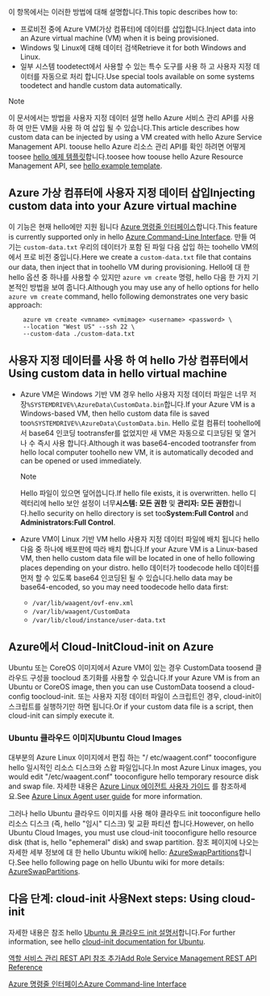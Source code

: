 


<span data-ttu-id="ddaa2-101">이 항목에서는 이러한 방법에 대해 설명합니다.</span><span class="sxs-lookup"><span data-stu-id="ddaa2-101">This topic describes how to:</span></span>

* <span data-ttu-id="ddaa2-102">프로비전 중에 Azure VM(가상 컴퓨터)에 데이터를 삽입합니다.</span><span class="sxs-lookup"><span data-stu-id="ddaa2-102">Inject data into an Azure virtual machine (VM) when it is being provisioned.</span></span>
* <span data-ttu-id="ddaa2-103">Windows 및 Linux에 대해 데이터 검색</span><span class="sxs-lookup"><span data-stu-id="ddaa2-103">Retrieve it for both Windows and Linux.</span></span>
* <span data-ttu-id="ddaa2-104">일부 시스템 toodetect에서 사용할 수 있는 특수 도구를 사용 하 고 사용자 지정 데이터를 자동으로 처리 합니다.</span><span class="sxs-lookup"><span data-stu-id="ddaa2-104">Use special tools available on some systems toodetect and handle custom data automatically.</span></span>

> [!NOTE]
> <span data-ttu-id="ddaa2-105">이 문서에서는 방법을 사용자 지정 데이터 설명 hello Azure 서비스 관리 API를 사용 하 여 만든 VM을 사용 하 여 삽입 될 수 있습니다.</span><span class="sxs-lookup"><span data-stu-id="ddaa2-105">This article describes how custom data can be injected by using a VM created with hello Azure Service Management API.</span></span> <span data-ttu-id="ddaa2-106">toouse hello Azure 리소스 관리 API를 확인 하려면 어떻게 toosee [hello 예제 템플릿](https://github.com/Azure/azure-quickstart-templates/tree/master/101-vm-customdata)합니다.</span><span class="sxs-lookup"><span data-stu-id="ddaa2-106">toosee how toouse hello Azure Resource Management API, see [hello example template](https://github.com/Azure/azure-quickstart-templates/tree/master/101-vm-customdata).</span></span>
> 
> 

## <a name="injecting-custom-data-into-your-azure-virtual-machine"></a><span data-ttu-id="ddaa2-107">Azure 가상 컴퓨터에 사용자 지정 데이터 삽입</span><span class="sxs-lookup"><span data-stu-id="ddaa2-107">Injecting custom data into your Azure virtual machine</span></span>
<span data-ttu-id="ddaa2-108">이 기능은 현재 hello에만 지원 됩니다 [Azure 명령줄 인터페이스](https://github.com/Azure/azure-xplat-cli)합니다.</span><span class="sxs-lookup"><span data-stu-id="ddaa2-108">This feature is currently supported only in hello [Azure Command-Line Interface](https://github.com/Azure/azure-xplat-cli).</span></span> <span data-ttu-id="ddaa2-109">만들 여기는 `custom-data.txt` 우리의 데이터가 포함 된 파일 다음 삽입 하는 toohello VM의에서 프로 비전 중입니다.</span><span class="sxs-lookup"><span data-stu-id="ddaa2-109">Here we create a `custom-data.txt` file that contains our data, then inject that in toohello VM during provisioning.</span></span> <span data-ttu-id="ddaa2-110">Hello에 대 한 hello 옵션 중 하나를 사용할 수 있지만 `azure vm create` 명령, hello 다음 한 가지 기본적인 방법을 보여 줍니다.</span><span class="sxs-lookup"><span data-stu-id="ddaa2-110">Although you may use any of hello options for hello `azure vm create` command, hello following demonstrates one very basic approach:</span></span>

```
    azure vm create <vmname> <vmimage> <username> <password> \  
    --location "West US" --ssh 22 \  
    --custom-data ./custom-data.txt  
```


## <a name="using-custom-data-in-hello-virtual-machine"></a><span data-ttu-id="ddaa2-111">사용자 지정 데이터를 사용 하 여 hello 가상 컴퓨터에서</span><span class="sxs-lookup"><span data-stu-id="ddaa2-111">Using custom data in hello virtual machine</span></span>
* <span data-ttu-id="ddaa2-112">Azure VM은 Windows 기반 VM 경우 hello 사용자 지정 데이터 파일은 너무 저장`%SYSTEMDRIVE%\AzureData\CustomData.bin`합니다.</span><span class="sxs-lookup"><span data-stu-id="ddaa2-112">If your Azure VM is a Windows-based VM, then hello custom data file is saved too`%SYSTEMDRIVE%\AzureData\CustomData.bin`.</span></span> <span data-ttu-id="ddaa2-113">Hello 로컬 컴퓨터 toohello에서 base64 인코딩 tootransfer를 없었지만 새 VM은 자동으로 디코딩된 및 열거나 수 즉시 사용 합니다.</span><span class="sxs-lookup"><span data-stu-id="ddaa2-113">Although it was base64-encoded tootransfer from hello local computer toohello new VM, it is automatically decoded and can be opened or used immediately.</span></span>
  
  > [!NOTE]
  > <span data-ttu-id="ddaa2-114">Hello 파일이 있으면 덮어씁니다.</span><span class="sxs-lookup"><span data-stu-id="ddaa2-114">If hello file exists, it is overwritten.</span></span> <span data-ttu-id="ddaa2-115">hello 디렉터리에 hello 보안 설정이 너무**시스템: 모든 권한** 및 **관리자: 모든 권한**합니다.</span><span class="sxs-lookup"><span data-stu-id="ddaa2-115">hello security on hello directory is set too**System:Full Control** and **Administrators:Full Control**.</span></span>
  > 
  > 
* <span data-ttu-id="ddaa2-116">Azure VM이 Linux 기반 VM hello 사용자 지정 데이터 파일에 배치 됩니다 hello 다음 중 하나에 배포판에 따라 배치 합니다.</span><span class="sxs-lookup"><span data-stu-id="ddaa2-116">If your Azure VM is a Linux-based VM, then hello custom data file will be located in one of hello following places depending on your distro.</span></span> <span data-ttu-id="ddaa2-117">hello 데이터가 toodecode hello 데이터를 먼저 할 수 있도록 base64 인코딩된 될 수 있습니다.</span><span class="sxs-lookup"><span data-stu-id="ddaa2-117">hello data may be base64-encoded, so you may need toodecode hello data first:</span></span>
  
  * `/var/lib/waagent/ovf-env.xml`
  * `/var/lib/waagent/CustomData`
  * `/var/lib/cloud/instance/user-data.txt` 

## <a name="cloud-init-on-azure"></a><span data-ttu-id="ddaa2-118">Azure에서 Cloud-Init</span><span class="sxs-lookup"><span data-stu-id="ddaa2-118">Cloud-init on Azure</span></span>
<span data-ttu-id="ddaa2-119">Ubuntu 또는 CoreOS 이미지에서 Azure VM이 있는 경우 CustomData toosend 클라우드 구성을 toocloud 초기화를 사용할 수 있습니다.</span><span class="sxs-lookup"><span data-stu-id="ddaa2-119">If your Azure VM is from an Ubuntu or CoreOS image, then you can use CustomData toosend a cloud-config toocloud-init.</span></span> <span data-ttu-id="ddaa2-120">또는 사용자 지정 데이터 파일이 스크립트인 경우, cloud-init이 스크립트를 실행하기만 하면 됩니다.</span><span class="sxs-lookup"><span data-stu-id="ddaa2-120">Or if your custom data file is a script, then cloud-init can simply execute it.</span></span>

### <a name="ubuntu-cloud-images"></a><span data-ttu-id="ddaa2-121">Ubuntu 클라우드 이미지</span><span class="sxs-lookup"><span data-stu-id="ddaa2-121">Ubuntu Cloud Images</span></span>
<span data-ttu-id="ddaa2-122">대부분의 Azure Linux 이미지에서 편집 하는 "/ etc/waagent.conf" tooconfigure hello 일시적인 리소스 디스크와 스왑 파일입니다.</span><span class="sxs-lookup"><span data-stu-id="ddaa2-122">In most Azure Linux images, you would edit "/etc/waagent.conf" tooconfigure hello temporary resource disk and swap file.</span></span> <span data-ttu-id="ddaa2-123">자세한 내용은 [Azure Linux 에이전트 사용자 가이드](../articles/virtual-machines/linux/agent-user-guide.md?toc=%2fazure%2fvirtual-machines%2flinux%2ftoc.json) 를 참조하세요.</span><span class="sxs-lookup"><span data-stu-id="ddaa2-123">See [Azure Linux Agent user guide](../articles/virtual-machines/linux/agent-user-guide.md?toc=%2fazure%2fvirtual-machines%2flinux%2ftoc.json) for more information.</span></span>

<span data-ttu-id="ddaa2-124">그러나 hello Ubuntu 클라우드 이미지를 사용 해야 클라우드 init tooconfigure hello 리소스 디스크 (즉, hello "임시" 디스크) 및 교환 파티션 합니다.</span><span class="sxs-lookup"><span data-stu-id="ddaa2-124">However, on hello Ubuntu Cloud Images, you must use cloud-init tooconfigure hello resource disk (that is, hello "ephemeral" disk) and swap partition.</span></span> <span data-ttu-id="ddaa2-125">참조 페이지에 나오는 자세한 세부 정보에 대 한 hello Ubuntu wiki에 hello: [AzureSwapPartitions](https://wiki.ubuntu.com/AzureSwapPartitions)합니다.</span><span class="sxs-lookup"><span data-stu-id="ddaa2-125">See hello following page on hello Ubuntu wiki for more details: [AzureSwapPartitions](https://wiki.ubuntu.com/AzureSwapPartitions).</span></span>

<!--Every topic should have next steps and links toohello next logical set of content tookeep hello customer engaged-->
## <a name="next-steps-using-cloud-init"></a><span data-ttu-id="ddaa2-126">다음 단계: cloud-init 사용</span><span class="sxs-lookup"><span data-stu-id="ddaa2-126">Next steps: Using cloud-init</span></span>
<span data-ttu-id="ddaa2-127">자세한 내용은 참조 hello [Ubuntu 용 클라우드 init 설명서](https://help.ubuntu.com/community/CloudInit)합니다.</span><span class="sxs-lookup"><span data-stu-id="ddaa2-127">For further information, see hello [cloud-init documentation for Ubuntu](https://help.ubuntu.com/community/CloudInit).</span></span>

<!--Link references-->
[<span data-ttu-id="ddaa2-128">역할 서비스 관리 REST API 참조 추가</span><span class="sxs-lookup"><span data-stu-id="ddaa2-128">Add Role Service Management REST API Reference</span></span>](http://msdn.microsoft.com/library/azure/jj157186.aspx)

[<span data-ttu-id="ddaa2-129">Azure 명령줄 인터페이스</span><span class="sxs-lookup"><span data-stu-id="ddaa2-129">Azure Command-line Interface</span></span>](https://github.com/Azure/azure-xplat-cli)

